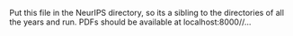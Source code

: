 Put this file in the NeurIPS directory, so its a sibling to the directories of all the years and run. PDFs should be available at localhost:8000/<year>/...
